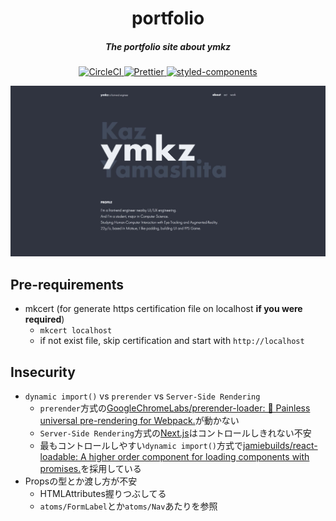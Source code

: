 <h1 align="center">portfolio</h1>

<h5 align="center">The portfolio site about ymkz</h5>

<p align="center">
  <a href="https://circleci.com/gh/ymkz/portfolio">
    <img alt="CircleCI" src="https://img.shields.io/circleci/project/github/ymkz/portfolio/master.svg?style=flat-square">
  </a>
  <a href="https://github.com/prettier/prettier">
    <img alt="Prettier" src="https://img.shields.io/badge/code_style-prettier-ff69b4.svg?style=flat-square">
  </a>
  <a href="https://github.com/styled-components/styled-components">
    <img alt="styled-components" src="https://img.shields.io/badge/style-%F0%9F%92%85%20styled--components-orange.svg?style=flat-square">
  </a>
</p>

![portfolio](src/images/portfolio_1.jpg)

## Pre-requirements

- mkcert (for generate https certification file on localhost __if you were required__)
  - `mkcert localhost`
  - if not exist file, skip certification and start with `http://localhost`

## Insecurity

- `dynamic import()` vs `prerender` vs `Server-Side Rendering`
  - `prerender`方式の[GoogleChromeLabs/prerender-loader: 📰 Painless universal pre-rendering for Webpack.](https://github.com/GoogleChromeLabs/prerender-loader)が動かない
  - `Server-Side Rendering`方式の[Next.js](https://nextjs.org/)はコントロールしきれない不安
  - 最もコントロールしやすい`dynamic import()`方式で[jamiebuilds/react-loadable: A higher order component for loading components with promises.](https://github.com/jamiebuilds/react-loadable)を採用している
- Propsの型とか渡し方が不安
  - HTMLAttributes握りつぶしてる
  - `atoms/FormLabel`とか`atoms/Nav`あたりを参照
